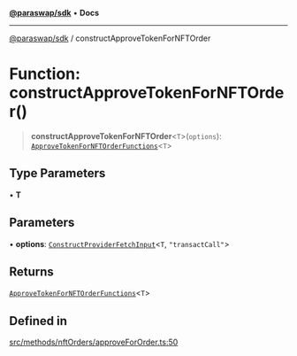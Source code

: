 [**@paraswap/sdk**](../README.md) • **Docs**

***

[@paraswap/sdk](../globals.md) / constructApproveTokenForNFTOrder

# Function: constructApproveTokenForNFTOrder()

> **constructApproveTokenForNFTOrder**\<`T`\>(`options`): [`ApproveTokenForNFTOrderFunctions`](../type-aliases/ApproveTokenForNFTOrderFunctions.md)\<`T`\>

## Type Parameters

• **T**

## Parameters

• **options**: [`ConstructProviderFetchInput`](../interfaces/ConstructProviderFetchInput.md)\<`T`, `"transactCall"`\>

## Returns

[`ApproveTokenForNFTOrderFunctions`](../type-aliases/ApproveTokenForNFTOrderFunctions.md)\<`T`\>

## Defined in

[src/methods/nftOrders/approveForOrder.ts:50](https://github.com/paraswap/paraswap-sdk/blob/master/src/methods/nftOrders/approveForOrder.ts#L50)
